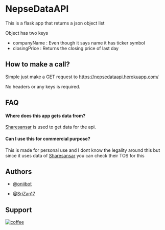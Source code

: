 
# NepseDataAPI

This is a flask app that returns a json object list

Object has two keys

- companyName : Even though it says name it has ticker symbol
- closingPrice : Returns the closing price of last day



## How to make a call?

Simple just make a GET request to https://nepsedataapi.herokuapp.com/

No headers or any keys is required.
## FAQ

#### Where does this app gets data from?

[Sharesansar](https://www.sharesansar.com/) is used to get data for the api.

#### Can I use this for commercial purpose?

This is made for personal use and I dont know the legality around this but since it uses data of [Sharesansar](https://www.sharesansar.com/) you can check their TOS for this


## Authors

- [@oniibot](https://github.com/onii-bot/)

- [@SriZan17](https://github.com//SriZan17)


## Support


[![coffee](https://cdn.buymeacoffee.com/buttons/v2/default-yellow.png)](https://www.buymeacoffee.com/ashoncoffee)

